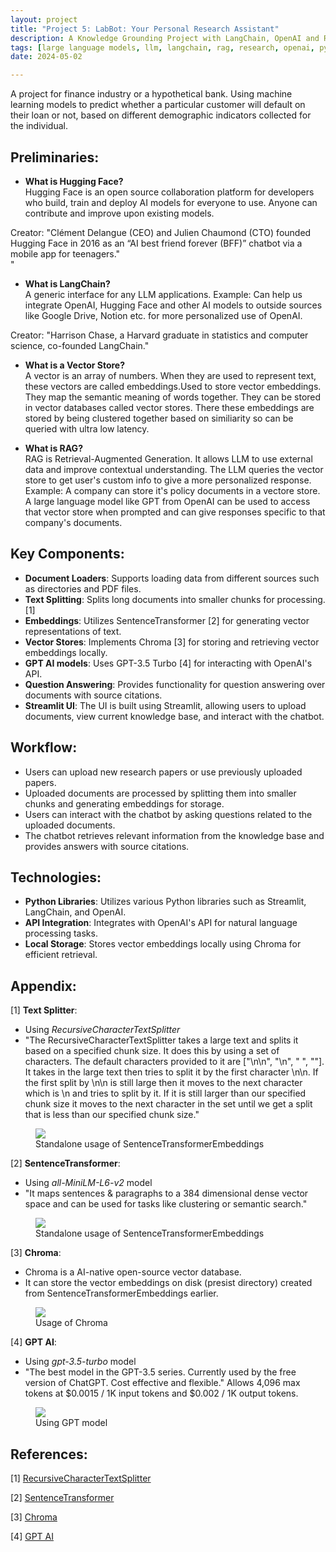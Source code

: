 ```yaml
---
layout: project
title: "Project 5: LabBot: Your Personal Research Assistant"
description: A Knowledge Grounding Project with LangChain, OpenAI and RAG
tags: [large language models, llm, langchain, rag, research, openai, python, streamlit]
date: 2024-05-02

---
```


A project for finance industry or a hypothetical bank. Using machine learning models to predict whether a particular customer will default on their loan or not, based on different demographic indicators collected for the individual.


## Preliminaries:  

- **What is Hugging Face?**  
Hugging Face is an open source collaboration platform for developers who build, train and deploy AI models for everyone to use. Anyone can contribute and improve upon existing models.  

Creator: "Clément Delangue (CEO) and Julien Chaumond (CTO) founded Hugging Face in 2016 as an “AI best friend forever (BFF)” chatbot via a mobile app for teenagers."  
"
- **What is LangChain?**  
A generic interface for any LLM applications. Example: Can help us integrate OpenAI, Hugging Face and other AI models to outside sources like Google Drive, Notion etc. for more personalized use of OpenAI.  

Creator: "Harrison Chase, a Harvard graduate in statistics and computer science, co-founded LangChain."  


- **What is a Vector Store?**  
A vector is an array of numbers. When they are used to represent text, these vectors are called embeddings.Used to store vector embeddings. They map the semantic meaning of words together. They can be stored in vector databases called vector stores. There these embeddings are stored by being clustered together based on similiarity so can be queried with ultra low latency. 

- **What is RAG?**  
RAG is Retrieval-Augmented Generation. It allows LLM to use external data and improve contextual understanding. The LLM queries the vector store to get user's custom info to give a more personalized response. Example: A company can store it's policy documents in a vectore store. A large language model like GPT from OpenAI can be used to access that vector store when prompted and can give responses specific to that company's documents.       


## Key Components:  

- **Document Loaders**: Supports loading data from different sources such as directories and PDF files.  
- **Text Splitting**: Splits long documents into smaller chunks for processing. [1]  
- **Embeddings**: Utilizes SentenceTransformer [2] for generating vector representations of text.    
- **Vector Stores**: Implements Chroma [3] for storing and retrieving vector embeddings locally.  
- **GPT AI models**: Uses GPT-3.5 Turbo [4] for interacting with OpenAI's API.  
- **Question Answering**: Provides functionality for question answering over documents with source citations.  
- **Streamlit UI**: The UI is built using Streamlit, allowing users to upload documents, view current knowledge base, and interact with the chatbot.  


## Workflow:  

- Users can upload new research papers or use previously uploaded papers.  
- Uploaded documents are processed by splitting them into smaller chunks and generating embeddings for storage.  
- Users can interact with the chatbot by asking questions related to the uploaded documents.  
- The chatbot retrieves relevant information from the knowledge base and provides answers with source citations.  

## Technologies:  

- **Python Libraries**: Utilizes various Python libraries such as Streamlit, LangChain, and OpenAI.  
- **API Integration**: Integrates with OpenAI's API for natural language processing tasks.  
- **Local Storage**: Stores vector embeddings locally using Chroma for efficient retrieval.  

## Appendix:

[1] **Text Splitter**:  
- Using *RecursiveCharacterTextSplitter*
- "The RecursiveCharacterTextSplitter takes a large text and splits it based on a specified chunk size. It does this by using a set of characters. The default characters provided to it are ["\n\n", "\n", " ", ""]. It takes in the large text then tries to split it by the first character \n\n. If the first split by \n\n is still large then it moves to the next character which is \n and tries to split by it. If it is still larger than our specified chunk size it moves to the next character in the set until we get a split that is less than our specified chunk size."

<figure>
    <img src="{{site.baseurl}}/assets/project_5_image_1.png">
    <figcaption>Standalone usage of SentenceTransformerEmbeddings</a></figcaption>
</figure>  

[2] **SentenceTransformer**:  
- Using *all-MiniLM-L6-v2* model
- "It maps sentences & paragraphs to a 384 dimensional dense vector space and can be used for tasks like clustering or semantic search."

<figure>
    <img src="{{site.baseurl}}/assets/project_5_image_2.png">
    <figcaption>Standalone usage of SentenceTransformerEmbeddings</a></figcaption>
</figure>  

[3] **Chroma**:  
- Chroma is a AI-native open-source vector database.  
- It can store the vector embeddings on disk (presist directory) created from SentenceTransformerEmbeddings earlier.  

<figure>
    <img src="{{site.baseurl}}/assets/project_5_image_3.png">
    <figcaption>Usage of Chroma</a></figcaption>
</figure>  

[4] **GPT AI**:  
- Using *gpt-3.5-turbo* model
- "The best model in the GPT-3.5 series. Currently used by the free version of ChatGPT. Cost effective and flexible." Allows 4,096 max tokens at $0.0015 / 1K input tokens and $0.002 / 1K output tokens.  

<figure>
    <img src="{{site.baseurl}}/assets/project_5_image_4.png">
    <figcaption>Using GPT model</a></figcaption>
</figure> 



## References:

[1] [RecursiveCharacterTextSplitter](https://dev.to/eteimz/understanding-langchains-recursivecharactertextsplitter-2846)    

[2] [SentenceTransformer](https://huggingface.co/sentence-transformers/all-MiniLM-L6-v2)    

[3] [Chroma](https://python.langchain.com/docs/integrations/vectorstores/chroma/
)  

[4] [GPT AI](https://www.pluralsight.com/resources/blog/data/ai-gpt-models-differences
)  
